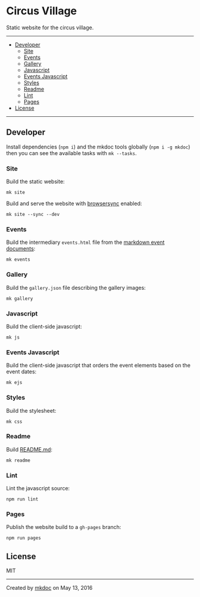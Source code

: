 # Circus Village

Static website for the circus village.

---

- [Developer](#developer)
  - [Site](#site)
  - [Events](#events)
  - [Gallery](#gallery)
  - [Javascript](#javascript)
  - [Events Javascript](#events-javascript)
  - [Styles](#styles)
  - [Readme](#readme)
  - [Lint](#lint)
  - [Pages](#pages)
- [License](#license)

---

## Developer

Install dependencies (`npm i`) and the mkdoc tools globally (`npm i -g mkdoc`) then you can see the available tasks with `mk --tasks`.

### Site

Build the static website:

```shell
mk site
```

Build and serve the website with [browsersync][] enabled:

```shell
mk site --sync --dev
```

### Events

Build the intermediary `events.html` file from the [markdown event documents](https://github.com/tmpfs/circus-village/blob/master/doc/events):

```shell
mk events
```

### Gallery

Build the `gallery.json` file describing the gallery images:

```shell
mk gallery
```

### Javascript

Build the client-side javascript:

```shell
mk js
```

### Events Javascript

Build the client-side javascript that orders the event elements based on the event dates:

```shell
mk ejs
```

### Styles

Build the stylesheet:

```shell
mk css
```

### Readme

Build [README.md](https://github.com/tmpfs/circus-village/blob/master/README.md):

```shell
mk readme
```

### Lint

Lint the javascript source:

```shell
npm run lint
```

### Pages

Publish the website build to a `gh-pages` branch:

```shell
npm run pages
```

## License

MIT

---

Created by [mkdoc](https://github.com/mkdoc/mkdoc) on May 13, 2016

[browsersync]: http://browsersync.io
[jshint]: http://jshint.com
[jscs]: http://jscs.info

